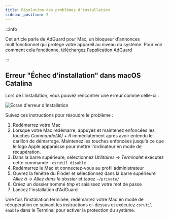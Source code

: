 ```yaml
---
title: Résolution des problèmes d'installation
sidebar_position: 5
---
```


:::info

Cet article parle de AdGuard pour Mac, un bloqueur d'annonces multifonctionnel qui protège votre appareil au niveau du système. Pour voir comment cela fonctionne, [téléchargez l'application AdGuard](https://agrd.io/download-kb-adblock)

:::

## Erreur "Échec d'installation" dans macOS Catalina

Lors de l'installation, vous pouvez rencontrer une erreur comme celle-ci :

![Écran d'erreur d'installation](https://cdn.adtidy.org/content/kb/ad_blocker/mac/macerrorscreenEN.jpg)

Suivez ces instructions pour résoudre le problème :

1. Redémarrez votre Mac
2. Lorsque votre Mac redémarre, appuyez et maintenez enfoncées les touches *Commande(⌘) + R* immédiatement après avoir entendu le carillon de démarrage. Maintenez les touches enfoncées jusqu'à ce que le logo Apple apparaisse pour mettre l'ordinateur en mode de récupération.
3. Dans la barre supérieure, sélectionnez *Utilitaires* → *Terminal*et exécutez cette commande : `csrutil disable`
4. Redémarrez le Mac et connectez-vous au profil administrateur
5. Ouvrez la fenêtre du Finder et sélectionnez dans la barre supérieure *Allez à* → *Allez dans le dossier* et tapez `~/private/`
6. Créez un dossier nommé *tmp* et saisissez votre mot de passe
7. Lancez l'installation d'AdGuard

Une fois l’installation terminée, redémarrez votre Mac en mode de récupération en suivant les instructions ci-dessus et exécutez `csrutil enable` dans le Terminal pour activer la protection du système.
